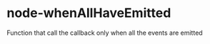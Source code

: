 node-whenAllHaveEmitted
=======================

Function that call the callback only when all the events are emitted
